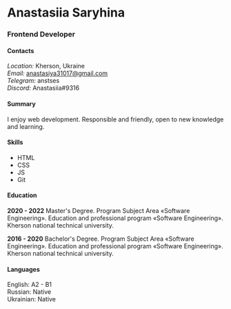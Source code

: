 # Anastasiia Saryhina

### Frontend Developer

#### **Contacts**

*Location:* Kherson, Ukraine\
*Email:* anastasiya31017@gmail.com\
*Telegram:* anstses\
*Discord:* Anastasiia#9316

#### **Summary**
I enjoy web development. Responsible and friendly, open to new knowledge and learning.

#### **Skills**
* HTML
* CSS
* JS
* Git

#### **Education**
**2020 - 2022** Master's Degree. Program Subject Area «Software Engineering». Education and professional program «Software Engineering». Kherson national technical university.

**2016 - 2020** Bachelor's Degree. Program Subject Area «Software Engineering». Education and professional program «Software Engineering». Kherson national technical university.

#### **Languages**
English: A2 - B1\
Russian: Native\
Ukrainian: Native